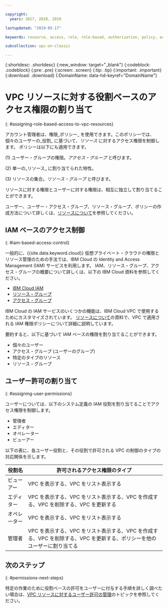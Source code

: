 ```yaml
---

copyright:
  years: 2017, 2018, 2019

lastupdated: "2019-05-17"

keywords: resource, access, role, role-based, authorization, policy, access group, resource group, permission, assign, administrator, operator, editor, viewer, user, control

subcollection: vpc-on-classic

---
```


{:shortdesc: .shortdesc}
{:new_window: target="_blank"}
{:codeblock: .codeblock}
{:pre: .pre}
{:screen: .screen}
{:tip: .tip}
{:important: .important}
{:download: .download}
{:DomainName: data-hd-keyref="DomainName"}

# VPC リソースに対する役割ベースのアクセス権限の割り当て
{: #assigning-role-based-access-to-vpc-resources}

アカウント管理者は、権限_ポリシー_ を使用できます。このポリシーでは、個々のユーザーの_役割_ に基づいて、_リソース_ に対するアクセス権限を制御します。 ポリシーは以下にも適用できます。

(1) ユーザー・グループの権限。_アクセス・グループ_ と呼びます。

(2) 単一の_リソース_ に割り当てられた特性。

(3) リソースの集合。_リソース・グループ_ と呼びます。

リソースに対する権限とユーザーに対する権限は、相互に独立して割り当てることができます。

ユーザー、ユーザー・アクセス・グループ、リソース・グループ、ポリシーの作成方法について詳しくは、[リソースについて](/docs/vpc-on-classic?topic=vpc-on-classic-about-vpc-infrastructure-resources)を参照してください。

## IAM ベースのアクセス制御
{: #iam-based-access-control}

一般的に、{{site.data.keyword.cloud}} 仮想プライベート・クラウドの権限とリソース管理のための手法では、IBM Cloud の Identity and Access Management (IAM) サービスを利用します。 IAM、リソース・グループ、アクセス・グループの概要について詳しくは、以下の IBM Cloud 資料を参照してください。

* [IBM Cloud IAM](/docs/iam?topic=iam-getstarted)
* [リソース・グループ](/docs/overview?topic=overview-whatis-rgs)
* [アクセス・グループ](/docs/overview?topic=overview-cloudaccess)

IBM Cloud の IAM サービスのいくつかの機能は、IBM Cloud VPC で使用するためにカスタマイズされています。 [リソースについて](/docs/vpc-on-classic?topic=vpc-on-classic-about-vpc-infrastructure-resources)の資料で、VPC で適用される IAM 権限ポリシーについて詳細に説明しています。

要約すると、以下に基づいて IAM ベースの権限を割り当てることができます。

* 個々のユーザー
* アクセス・グループ (ユーザーのグループ)
* 特定のタイプのリソース
* リソース・グループ

## ユーザー許可の割り当て
{: #assigning-user-permissions}

ユーザーについては、以下のシステム定義の IAM 役割を割り当てることでアクセス権限を制御します。

* 管理者
* エディター
* オペレーター
* ビューアー

以下の表に、各ユーザー役割と、その役割で許可される VPC の制御のタイプの対応関係を示します。

| 役割名 | 許可されるアクセス権限のタイプ |
|-----------|-------------------------|
| ビューアー | VPC を表示する、VPC をリスト表示する  |
| エディター | VPC を表示する、VPC をリスト表示する、VPC を作成する、VPC を削除する、VPC を更新する |
| オペレーター  | VPC を表示する、VPC をリスト表示する |
| 管理者 |VPC を表示する、VPC をリスト表示する、VPC を作成する、VPC を削除する、VPC を更新する、ポリシーを他のユーザーに割り当てる |


## 次のステップ
{: #permissions-next-steps}

特定の作業のために役割ベースの許可をユーザーに付与する手順を詳しく調べたい場合は、[VPC リソースに対するユーザー許可の管理](/docs/vpc-on-classic?topic=vpc-on-classic-managing-user-permissions-for-vpc-resources)のトピックを参照してください。
